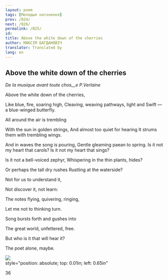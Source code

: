 ```yaml
---
layout: poem
tags: [Мелодыя натхнення]
prev: /024/
next: /026/
permalink: /025/
id: 
title: Above the white down of the cherries
author: МАКСІМ БАГДАНОВІЧ
translator: Translated by 
lang: en
---
```



 
## Above the white down of the cherries
_De la musique avant toute chos__e_ _P.Verlaine_

Above the white down of the cherries,

Like blue, fire, soaring high, Cleaving, weaving pathways, light and Swift — a blue-winged butterfly.

All around the air is trembling

With the sun in golden strings, And almost too quiet for hearing It strums them with trembling wings.

And in waves the song is pouring, Gentle gleaming paean to spring. Is it not my heart that carols? Is it not my heart that sings?

Is it not a bell-voiced zephyr, Whispering in the thin plants, hides?

Or perhaps the tall dry rushes Rustling at the waterside?

Not for us to understand it,

Not discover it, not learn:

The notes flying, quivering, ringing,

Let me not to thinking turn.

Song bursts forth and gushes into

The great world, unfettered, free.

But who is it that will hear it?

The poet alone, maybe.

![](2022-%D0%9C%D1%96%D0%BD%D1%81%D0%BA-%D0%BB%D1%83%D1%87%D0%BD%D0%B0%D1%81%D1%86%D1%8C-%D0%BC%D1%96%D0%BA%D0%BE%D0%BB%D0%B0-%D0%BC%D1%8F%D1%82%D0%BB%D1%96%D1%86%D0%BA%D1%96_html_77d354dba76a8ab0.jpg)  
style="position: absolute; top: 0.01in; left: 0.65in"

36

  
